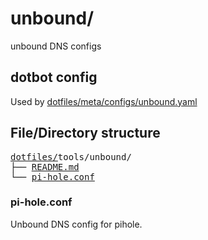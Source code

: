 # unbound/

unbound DNS configs

## dotbot config

Used by [dotfiles/meta/configs/unbound.yaml](https://github.com/Clumsy-Coder/dotfiles/blob/master/meta/configs/unbound.yaml)

## File/Directory structure

<pre>
<a href="../../../../">dotfiles/</a>tools/unbound/
├── <a href="./README.md">README.md</a>
└── <a href="./pi-hole.conf">pi-hole.conf</a>
</pre>

### pi-hole.conf

Unbound DNS config for pihole.
